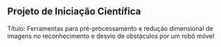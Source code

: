 ## Projeto de Iniciação Científica

Título: Ferramentas para pré-processamento e redução dimensional de imagens no reconhecimento e desvio de obstáculos por um robô móvel

